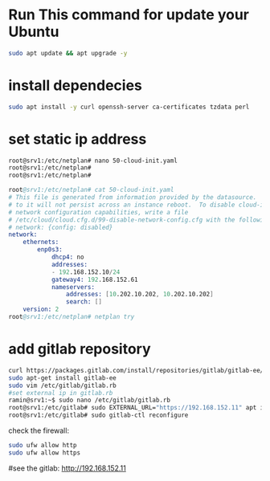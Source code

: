 # Run This command for update your Ubuntu
``` bash
sudo apt update && apt upgrade -y
```

# install dependecies
```bash
sudo apt install -y curl openssh-server ca-certificates tzdata perl
```


# set static ip address
```bash
root@srv1:/etc/netplan# nano 50-cloud-init.yaml
root@srv1:/etc/netplan#
root@srv1:/etc/netplan#
```
```s
root@srv1:/etc/netplan# cat 50-cloud-init.yaml
# This file is generated from information provided by the datasource.  Changes
# to it will not persist across an instance reboot.  To disable cloud-init's
# network configuration capabilities, write a file
# /etc/cloud/cloud.cfg.d/99-disable-network-config.cfg with the following:
# network: {config: disabled}
network:
    ethernets:
        enp0s3:
            dhcp4: no
            addresses:
            - 192.168.152.10/24
            gateway4: 192.168.152.61
            nameservers:
                addresses: [10.202.10.202, 10.202.10.202]
                search: []
    version: 2
root@srv1:/etc/netplan# netplan try
```

# add gitlab repository

``` bash
curl https://packages.gitlab.com/install/repositories/gitlab/gitlab-ee/script.deb.sh | sudo bash
sudo apt-get install gitlab-ee
sudo vim /etc/gitlab/gitlab.rb
#set external ip in gitlab.rb
ramin@srv1:~$ sudo nano /etc/gitlab/gitlab.rb
root@srv1:/etc/gitlab# sudo EXTERNAL_URL="https://192.168.152.11" apt install gitlab-ee
root@srv1:/etc/gitlab# sudo gitlab-ctl reconfigure
```


check the firewall:
```bash
sudo ufw allow http
sudo ufw allow https
```
#see the gitlab: http://192.168.152.11